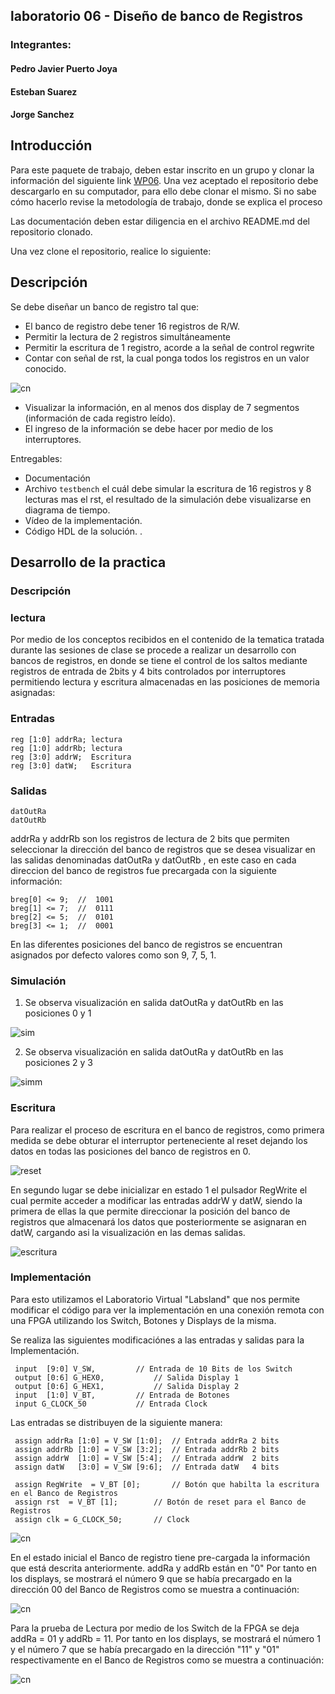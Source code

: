 ## laboratorio 06 - Diseño de banco de Registros

### Integrantes:

#### Pedro Javier Puerto Joya
#### Esteban Suarez
#### Jorge Sanchez

## Introducción

Para este paquete de trabajo, deben estar inscrito en un grupo y clonar la información del siguiente link [WP06](https://classroom.github.com/g/XHLhUCe3). Una vez aceptado el repositorio debe descargarlo en su computador, para ello debe clonar el mismo. Si no sabe cómo hacerlo revise la metodología de trabajo, donde se explica el proceso

Las documentación deben estar diligencia en el archivo README.md del repositorio clonado.

Una vez clone el repositorio, realice lo siguiente:

## Descripción 
Se debe diseñar un banco de registro tal que:

* El banco de registro debe tener 16 registros de R/W.
* Permitir la lectura de 2 registros  simultáneamente 
* Permitir la escritura  de 1 registro, acorde a la señal de control regwrite
* Contar con señal de rst, la cual  ponga  todos los registros en un valor conocido.

![cn](https://github.com/Fabeltranm/SPARTAN6-ATMEGA-MAX5864/blob/master/lab/lab07-BancosRgistro/doc/caja%20negra.png)

* Visualizar la información, en al menos dos display de 7 segmentos (información de cada registro leído).
* El ingreso de la información se debe hacer por medio de los interruptores.

Entregables:

* Documentación
* Archivo `testbench` el cuál debe simular la escritura de 16 registros y 8 lecturas mas el rst, el resultado de la simulación debe visualizarse en diagrama de tiempo.
* Vídeo de la implementación.
* Código HDL de la solución.
.


## Desarrollo de la practica

### Descripción
### lectura

Por medio de los conceptos recibidos en el contenido de la tematica tratada durante las sesiones de clase se procede a realizar un desarrollo con bancos de registros, en donde se tiene el control de los saltos mediante registros de entrada de 2bits y 4 bits controlados por interruptores permitiendo lectura y escritura almacenadas en las posiciones de memoria asignadas:

### Entradas 

	reg [1:0] addrRa; lectura
	reg [1:0] addrRb; lectura
	reg [3:0] addrW;  Escritura
	reg [3:0] datW;   Escritura
	
### Salidas

	datOutRa
	datOutRb

addrRa y addrRb son los registros de lectura de 2 bits que permiten seleccionar la dirección del banco de registros que se desea visualizar en las salidas denominadas datOutRa y datOutRb  , en este caso en cada direccion del banco de registros fue precargada con la siguiente información:

	breg[0] <= 9;  //  1001 
	breg[1] <= 7;  //  0111
	breg[2] <= 5;  //  0101
	breg[3] <= 1;  //  0001
		
En las diferentes posiciones del banco de registros se encuentran asignados por defecto valores como son 9, 7, 5, 1.

### Simulación

1. Se observa visualización en salida datOutRa y datOutRb en las posiciones 0 y 1

![sim](https://github.com/ELINGAP-7545/lab06-lab05-grupo-11/blob/master/simulacionn.PNG)
 
 
2. Se observa visualización en salida datOutRa y datOutRb en las posiciones 2 y 3

![simm](https://github.com/ELINGAP-7545/lab06-lab05-grupo-11/blob/master/simulacion.PNG)


### Escritura 

Para realizar el proceso de escritura en el banco de registros, como primera medida se debe obturar el interruptor perteneciente al reset dejando los datos en todas las posiciones del banco de registros en 0.

![reset](https://github.com/ELINGAP-7545/lab06-lab05-grupo-11/blob/master/reset.PNG)


En segundo lugar se debe inicializar en estado 1 el pulsador RegWrite el cual permite acceder a modificar las entradas addrW y datW, siendo la primera de ellas la que permite direccionar la posición del banco de registros que almacenará los datos que posteriormente se asignaran en datW, cargando asi la visualización en las demas salidas.  

![escritura](https://github.com/ELINGAP-7545/lab06-lab05-grupo-11/blob/master/escritura.PNG)


### Implementación

Para esto utilizamos el Laboratorio Virtual "Labsland" que nos permite modificar el código para ver la implementación en una conexión remota con una FPGA utilizando los Switch, Botones y Displays de la misma.

Se realiza las siguientes modificaciónes a las entradas y salidas para la Implementación.

	 input  [9:0] V_SW,			// Entrada de 10 Bits de los Switch
	 output [0:6] G_HEX0,			// Salida Display 1
	 output [0:6] G_HEX1,			// Salida Display 2
	 input  [1:0] V_BT,			// Entrada de Botones
	 input G_CLOCK_50			// Entrada Clock
	 
Las entradas se distribuyen de la siguiente manera:

	 assign addrRa [1:0] = V_SW [1:0]; 	// Entrada addrRa 2 bits
	 assign addrRb [1:0] = V_SW [3:2]; 	// Entrada addrRb 2 bits
	 assign addrW  [1:0] = V_SW [5:4]; 	// Entrada addrW  2 bits
	 assign datW   [3:0] = V_SW [9:6]; 	// Entrada datW   4 bits
	 
	 assign RegWrite  = V_BT [0];		// Botón que habilta la escritura en el Banco de Registros
	 assign rst  = V_BT [1];		// Botón de reset para el Banco de Registros
	 assign clk = G_CLOCK_50;		// Clock
	 
 ![cn](https://github.com/ELINGAP-7545/lab06-lab05-grupo-11/blob/master/Captura.PNG)

En el estado inicial el Banco de registro tiene pre-cargada la información que está descrita anteriormente. addRa y addRb están en "0" Por tanto en los displays, se mostrará el número 9 que se había precargado en la dirección 00 del Banco de Registros como se muestra a continuación:

 ![cn](https://github.com/ELINGAP-7545/lab06-lab05-grupo-11/blob/master/Registros%20en%20Cero.PNG)
 
Para la prueba de Lectura por medio de los Switch de la FPGA se deja addRa = 01 y addRb = 11. Por tanto en los displays, se mostrará el número 1 y el número 7 que se había precargado en la dirección "11" y "01" respectivamente en el Banco de Registros como se muestra a continuación:

 ![cn](https://github.com/ELINGAP-7545/lab06-lab05-grupo-11/blob/master/Registros%20en%20un%20dato.PNG)



